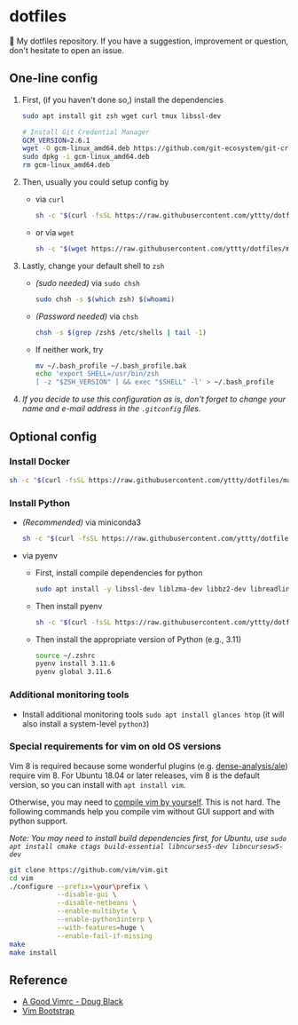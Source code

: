 # dotfiles
💾 My dotfiles repository. If you have a suggestion, improvement or question, don't hesitate to open an issue.

## One-line config

1. First, (if you haven't done so,) install the dependencies

    ```bash
    sudo apt install git zsh wget curl tmux libssl-dev

    # Install Git Credential Manager
    GCM_VERSION=2.6.1
    wget -O gcm-linux_amd64.deb https://github.com/git-ecosystem/git-credential-manager/releases/download/v$GCM_VERSION/gcm-linux_amd64.$GCM_VERSION.deb
    sudo dpkg -i gcm-linux_amd64.deb
    rm gcm-linux_amd64.deb
    ```

2. Then, usually you could setup config by
    - via `curl`

        ```bash
        sh -c "$(curl -fsSL https://raw.githubusercontent.com/yttty/dotfiles/main/bootstrap.sh)"
        ```

    - or via `wget`

        ```bash
        sh -c "$(wget https://raw.githubusercontent.com/yttty/dotfiles/main/bootstrap.sh -O -)"
        ```

3. Lastly, change your default shell to `zsh`
    - *(sudo needed)* via `sudo chsh`

        ```bash
        sudo chsh -s $(which zsh) $(whoami)
        ```

    - *(Password needed)* via `chsh`

        ```bash
        chsh -s $(grep /zsh$ /etc/shells | tail -1)
        ```

    - If neither work, try

        ```bash
        mv ~/.bash_profile ~/.bash_profile.bak
        echo 'export SHELL=/usr/bin/zsh
        [ -z "$ZSH_VERSION" ] && exec "$SHELL" -l' > ~/.bash_profile
        ```

4. *If you decide to use this configuration as is, don't forget to change your name and e-mail address in the `.gitconfig` files.*

## Optional config

### Install Docker

```bash
sh -c "$(curl -fsSL https://raw.githubusercontent.com/yttty/dotfiles/main/optional/docker/install_docker.sh)"
```

### Install Python
- *(Recommended)* via miniconda3

    ```bash
    sh -c "$(curl -fsSL https://raw.githubusercontent.com/yttty/dotfiles/main/optional/conda/install_miniconda.sh)"
    ```

- via pyenv
    - First, install compile dependencies for python

        ```bash
        sudo apt install -y libssl-dev liblzma-dev libbz2-dev libreadline-dev libsqlite3-dev tk-dev libffi-dev
        ```

    - Then install pyenv

        ```bash
        sh -c "$(curl -fsSL https://raw.githubusercontent.com/yttty/dotfiles/main/optional/pyenv/install_pyenv.sh)"
        ```

    - Then install the appropriate version of Python (e.g., 3.11)

        ```bash
        source ~/.zshrc
        pyenv install 3.11.6
        pyenv global 3.11.6
        ```

### Additional monitoring tools

- Install additional monitoring tools ```sudo apt install glances htop``` (it will also install a system-level ```python3```)

### Special requirements for vim on old OS versions

Vim 8 is required because some wonderful plugins (e.g. [dense-analysis/ale](https://github.com/dense-analysis/ale)) require vim 8. For Ubuntu 18.04 or later releases, vim 8 is the default version, so you can install with ```apt install vim```.

Otherwise, you may need to [compile vim by yourself](https://github.com/Valloric/YouCompleteMe/wiki/Building-Vim-from-source). This is not hard. The following commands help you compile vim without GUI support and with python support.

*Note: You may need to install build dependencies first, for Ubuntu, use ```sudo apt install cmake ctags build-essential libncurses5-dev libncursesw5-dev```*

```bash
git clone https://github.com/vim/vim.git
cd vim
./configure --prefix=\your\prefix \
            --disable-gui \
            --disable-netbeans \
            --enable-multibyte \
            --enable-python3interp \
            --with-features=huge \
            --enable-fail-if-missing
make
make install
```

## Reference
- [A Good Vimrc - Doug Black](https://dougblack.io/words/a-good-vimrc.html)
- [Vim Bootstrap](http://vim-bootstrap.com)

